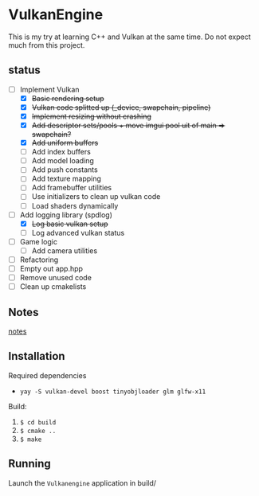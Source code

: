 # VulkanEngine

This is my try at learning C++ and Vulkan at the same time. Do not expect much from this project.

## status
- [ ] Implement Vulkan
  - [x] ~~Basic rendering setup~~
  - [x] ~~Vulkan code splitted up (_device, swapchain, pipeline)~~
  - [x] ~~Implement resizing without crashing~~  
  - [x] ~~Add descriptor sets/pools + move imgui pool uit of main => swapchain?~~
  - [x] ~~Add uniform buffers~~
  - [ ] Add index buffers
  - [ ] Add model loading
  - [ ] Add push constants
  - [ ] Add texture mapping
  - [ ] Add framebuffer utilities
  - [ ] Use initializers to clean up vulkan code
  - [ ] Load shaders dynamically
- [ ] Add logging library (spdlog)
  - [x] ~~Log basic vulkan setup~~
  - [ ] Log advanced vulkan status
- [ ] Game logic
  - [ ] Add camera utilities
- [ ]  Refactoring
  - [ ] Empty out app.hpp
  - [ ] Remove unused code
  - [ ] Clean up cmakelists

## Notes
[notes](./NOTES.md)

## Installation

Required dependencies
- `yay -S vulkan-devel boost tinyobjloader glm glfw-x11`

Build:
1. `$ cd build`
2. `$ cmake ..`
3. `$ make`

## Running

Launch the `Vulkanengine` application in build/
